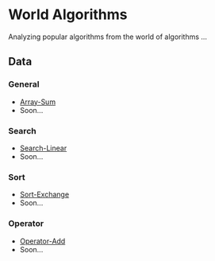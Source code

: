 # World Algorithms

Analyzing popular algorithms from the world of algorithms ...

## Data

### General

- [Array-Sum](Array-Sum.c)
- Soon...

### Search

- [Search-Linear](Search-Linear.c)
- Soon...

### Sort

- [Sort-Exchange](Sort-Exchange.c)
- Soon...

### Operator

- [Operator-Add](Operator-Add.c)
- Soon...

